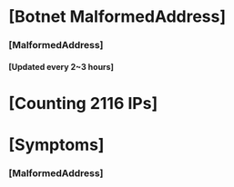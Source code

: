 # [Botnet MalformedAddress]
### [MalformedAddress]
#### [Updated every 2~3 hours]

# [Counting 2116 IPs]

# [Symptoms] 
###   [MalformedAddress]
